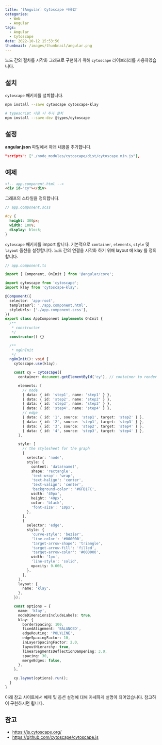 ```yaml
---
title: '[Angular] Cytoscape 사용법'
categories:
  - Web
  - Angular
tags:
  - Angular
  - Cytoscape
date: 2022-10-12 15:53:50
thumbnail: /images/thumbnail/angular.png
---
```


노드 간의 절차를 시각화 그래프로 구현하기 위해 `cytoscape` 라이브러리를 사용하였습니다.

## 설치

`cytoscape` 패키지를 설치합니다.

```bash
npm install --save cytoscape cytoscape-klay

# typescript 사용 시 추가 설치
npm install --save-dev @types/cytoscape
```

## 설정

**angular.json** 파일에서 아래 내용을 추가합니다.

```json
"scripts": ["./node_modules/cytoscape/dist/cytoscape.min.js"],
```

## 예제

```html
<!-- app.component.html -->
<div id="cy"></div>
```

그래프의 스타일을 정의합니다.

```scss
// app.component.scss

#cy {
  height: 300px;
  width: 100%;
  display: block;
}
```

`cytoscape` 패키지를 import 합니다. 기본적으로 `container`, `elements`, `style` 및 `layout` 옵션을 설정합니다. 노드 간의 연결을 시각화 하기 위해 layout 에 klay 를 정의합니다.

```ts
// app.component.ts

import { Component, OnInit } from '@angular/core';

import cytoscape from 'cytoscape';
import klay from 'cytoscape-klay';

@Component({
  selector: 'app-root',
  templateUrl: './app.component.html',
  styleUrls: ['./app.component.scss'],
})
export class AppComponent implements OnInit {
  /**
   * constructor
   */
  constructor() {}

  /**
   * ngOnInit
   */
  ngOnInit(): void {
    cytoscape.use(klay);

    const cy = cytoscape({
      container: document.getElementById('cy'), // container to render in

      elements: [
        // node
        { data: { id: 'step1', name: 'step1' } },
        { data: { id: 'step2', name: 'step2' } },
        { data: { id: 'step3', name: 'step3' } },
        { data: { id: 'step4', name: 'step4' } },
        // edge
        { data: { id: '1', source: 'step1', target: 'step2' } },
        { data: { id: '2', source: 'step1', target: 'step3' } },
        { data: { id: '3', source: 'step2', target: 'step4' } },
        { data: { id: '4', source: 'step3', target: 'step4' } },
      ],

      style: [
        // the stylesheet for the graph
        {
          selector: 'node',
          style: {
            content: 'data(name)',
            shape: 'rectangle',
            'text-wrap': 'wrap',
            'text-halign': 'center',
            'text-valign': 'center',
            'background-color': '#6FB1FC',
            width: '40px',
            height: '40px',
            color: 'black',
            'font-size': '10px',
          },
        },
        {
          selector: 'edge',
          style: {
            'curve-style': 'bezier',
            'line-color': '#000000',
            'target-arrow-shape': 'triangle',
            'target-arrow-fill': 'filled',
            'target-arrow-color': '#000000',
            width: '1px',
            'line-style': 'solid',
            opacity: 0.666,
          },
        },
      ],
      layout: {
        name: 'klay',
      },
    });

    const options = {
      name: 'klay',
      nodeDimensionsIncludeLabels: true,
      klay: {
        borderSpacing: 100,
        fixedAlignment: 'BALANCED',
        edgeRouting: 'POLYLINE',
        edgeSpacingFactor: 10,
        inLayerSpacingFactor: 2.0,
        layoutHierarchy: true,
        linearSegmentsDeflectionDampening: 3.0,
        spacing: 30,
        mergeEdges: false,
      },
    };

    cy.layout(options).run();
  }
}
```

아래 참고 사이트에서 예제 및 옵션 설정에 대해 자세하게 설명이 되어있습니다. 참고하여 구현하시면 됩니다.

## 참고

- https://js.cytoscape.org/
- https://github.com/cytoscape/cytoscape.js
